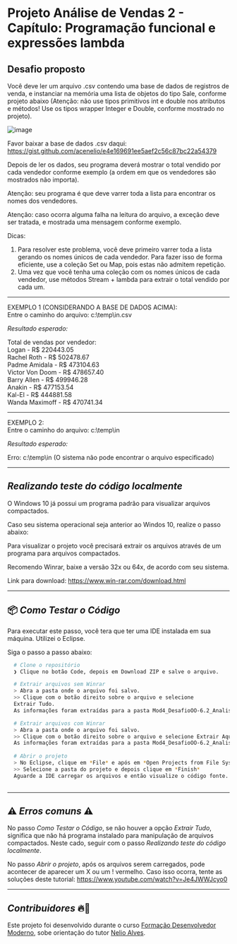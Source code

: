 # Projeto Análise de Vendas 2 - Capítulo: Programação funcional e expressões lambda
## Desafio proposto
Você deve ler um arquivo .csv contendo uma base de dados de registros de venda, e instanciar na memória uma lista de objetos do tipo Sale,
conforme projeto abaixo (Atenção: não use tipos primitivos int e double nos atributos e métodos! Use os tipos wrapper Integer e Double,
conforme mostrado no projeto).

![image](https://user-images.githubusercontent.com/88738577/210095673-379f3fa5-0e86-4431-ac7d-e2e636511c11.png)

Favor baixar a base de dados .csv daqui: https://gist.github.com/acenelio/e4e169691ee5aef2c56c87bc22a54379

Depois de ler os dados, seu programa deverá mostrar o total vendido por cada vendedor conforme exemplo (a ordem em que os vendedores são mostrados não importa).

Atenção: seu programa é que deve varrer toda a lista para encontrar os nomes dos vendedores.

Atenção: caso ocorra alguma falha na leitura do arquivo, a exceção deve ser tratada, e mostrada uma mensagem conforme exemplo.

Dicas:
1) Para resolver este problema, você deve primeiro varrer toda a lista gerando os nomes únicos de cada
vendedor. Para fazer isso de forma eficiente, use a coleção Set ou Map, pois estas não admitem repetição.
2) Uma vez que você tenha uma coleção com os nomes únicos de cada vendedor, use métodos Stream +
lambda para extrair o total vendido por cada um.

---
EXEMPLO 1 (CONSIDERANDO A BASE DE DADOS ACIMA): <br>
Entre o caminho do arquivo: c:\temp\in.csv <br>

*Resultado esperado:*

Total de vendas por vendedor: <br>
Logan - R$ 220443.05 <br>
Rachel Roth - R$ 502478.67 <br>
Padme Amidala - R$ 473104.63 <br>
Victor Von Doom - R$ 478657.40 <br>
Barry Allen - R$ 499946.28 <br>
Anakin - R$ 477153.54 <br>
Kal-El - R$ 444881.58 <br>
Wanda Maximoff - R$ 470741.34 <br>

---
EXEMPLO 2: <br>
Entre o caminho do arquivo: c:\temp\in <br>

*Resultado esperado:* 

Erro: c:\temp\in (O sistema não pode encontrar o arquivo especificado)

---
## *Realizando teste do código localmente* 
O Windows 10 já possui um programa padrão para visualizar arquivos compactados.

Caso seu sistema operacional seja anterior ao Windos 10, realize o passo abaixo:

Para visualizar o projeto você precisará extrair os arquivos através de um programa para arquivos compactados.

Recomendo Winrar, baixe a versão 32x ou 64x, de acordo com seu sistema.

Link para download:
https://www.win-rar.com/download.html

---
## 📦️ *Como Testar o Código*
Para executar este passo, você tera que ter uma IDE instalada em sua máquina. Utilizei o Eclipse.


Siga o passo a passo abaixo:
```bash
  # Clone o repositório
  ❯ Clique no botão Code, depois em Download ZIP e salve o arquivo.

  # Extrair arquivos sem Winrar
  > Abra a pasta onde o arquivo foi salvo.
  >> Clique com o botão direito sobre o arquivo e selecione
  Extrair Tudo.
  As informações foram extraídas para a pasta Mod4_DesafioOO-6.2_AnaliseDeVendas2-main.

  # Extrair arquivos com Winrar
  > Abra a pasta onde o arquivo foi salvo.
  >> Clique com o botão direito sobre o arquivo e selecione Extrair Aqui (Extract Here).
  As informações foram extraídas para a pasta Mod4_DesafioOO-6.2_AnaliseDeVendas2-main.
  
  # Abrir o projeto
  > No Eclipse, clique em *File* e após em *Open Projects from File System...*
  >> Selecione a pasta do projeto e depois clique em *Finish*
  Aguarde a IDE carregar os arquivos e então visualize o código fonte.
  
```

---
## ⚠️ *Erros comuns* ⚠️

No passo *Como Testar o Código*, se não houver a opção *Extrair Tudo*, significa que não há programa instalado para manipulação de arquivos compactados.
Neste cado, seguir com o passo *Realizando teste do código localmente*.

No passo *Abrir o projeto*, após os arquivos serem carregados, pode acontecer de aparecer um X ou um ! vermelho. Caso isso ocorra, tente as soluções deste
tutorial: https://www.youtube.com/watch?v=Je4JWWJcyo0

---
## *Contribuidores* 🔥👊
Este projeto foi desenvolvido durante o curso [Formação Desenvolvedor Moderno](https://devsuperior.com.br/formacao-desenvolvedor-moderno),
sobe orientação do tutor [Nelio Alves](https://www.linkedin.com/in/nelio-alves/?originalSubdomain=br).
